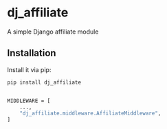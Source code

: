 # dj_affiliate

A simple Django affiliate module 

## Installation

Install it via pip:

```bash
pip install dj_affiliate


MIDDLEWARE = [
    ...,
    "dj_affiliate.middleware.AffiliateMiddleware",
]